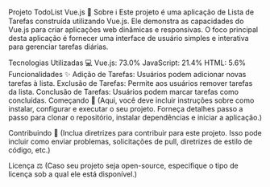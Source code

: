 Projeto TodoList Vue.js :memo:
Sobre :information_source:
Este projeto é uma aplicação de Lista de Tarefas construída utilizando Vue.js. Ele demonstra as capacidades do Vue.js para criar aplicações web dinâmicas e responsivas. O foco principal desta aplicação é fornecer uma interface de usuário simples e interativa para gerenciar tarefas diárias.

Tecnologias Utilizadas :computer:
Vue.js: 73.0%
JavaScript: 21.4%
HTML: 5.6%
Funcionalidades :sparkles:
Adição de Tarefas: Usuários podem adicionar novas tarefas à lista.
Exclusão de Tarefas: Permite aos usuários remover tarefas da lista.
Conclusão de Tarefas: Usuários podem marcar tarefas como concluídas.
Começando :rocket:
(Aqui, você deve incluir instruções sobre como instalar, configurar e executar o seu projeto. Forneça detalhes passo a passo para clonar o repositório, instalar dependências e iniciar a aplicação.)

Contribuindo :handshake:
(Inclua diretrizes para contribuir para este projeto. Isso pode incluir como enviar problemas, solicitações de pull, diretrizes de estilo de código, etc.)

Licença :balance_scale:
(Caso seu projeto seja open-source, especifique o tipo de licença sob a qual ele está disponível.)
